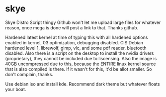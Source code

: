 # skye
Skye Distro Script thingy
Github won't let me upload large files for whatever reason, once mega is done will post a link to that. Thanks github.

Hardened latest kernel at time of typing this with all hardened options enabled in kernel, 03 optimization, debugging disabled. CIS Debian hardened level 1, librewolf, gimp, vlc, and some pdf reader, bluetooth disabled. Also there is a script on the desktop to install the nvidia drivers (proprietary), they cannot be included due to liscensing. Also the image is 40GB uncompressed due to this, because the ENTIRE linux kernel source that is also compiled is there. If it wasn't for this, it'd be allot smaller. So don't complain, thanks.

Use debian iso and install kde. Recommend dark theme but whatever floats your boat.
